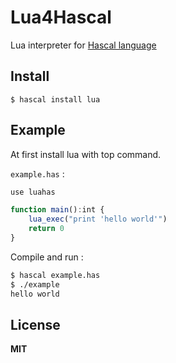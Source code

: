 # Lua4Hascal
Lua interpreter for [Hascal language](https://github.com/hascal/hascal)

## Install
```
$ hascal install lua
```

## Example
At first install lua with top command.

`example.has` :
```typescript
use luahas

function main():int {
	lua_exec("print 'hello world'")
	return 0
}
```
Compile and run :
```bash
$ hascal example.has
$ ./example
hello world
```

## License
**MIT**
